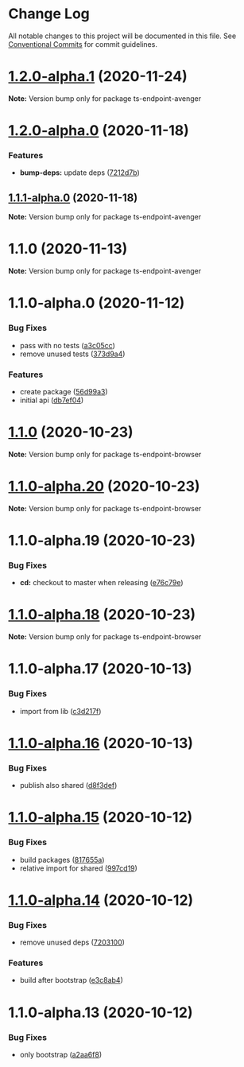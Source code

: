 # Change Log

All notable changes to this project will be documented in this file.
See [Conventional Commits](https://conventionalcommits.org) for commit guidelines.

# [1.2.0-alpha.1](https://github.com/fes300/ts-endpoint/tree/master/packages/ts-endpoint-avenger/compare/ts-endpoint-avenger@1.2.0-alpha.0...ts-endpoint-avenger@1.2.0-alpha.1) (2020-11-24)

**Note:** Version bump only for package ts-endpoint-avenger





# [1.2.0-alpha.0](https://github.com/fes300/ts-endpoint/tree/master/packages/ts-endpoint-avenger/compare/ts-endpoint-avenger@1.1.1-alpha.0...ts-endpoint-avenger@1.2.0-alpha.0) (2020-11-18)


### Features

* **bump-deps:** update deps ([7212d7b](https://github.com/fes300/ts-endpoint/tree/master/packages/ts-endpoint-avenger/commit/7212d7b67c90792b4d0a5c91951e29809c92f76c))





## [1.1.1-alpha.0](https://github.com/fes300/ts-endpoint/tree/master/packages/ts-endpoint-avenger/compare/ts-endpoint-avenger@1.1.0...ts-endpoint-avenger@1.1.1-alpha.0) (2020-11-18)

**Note:** Version bump only for package ts-endpoint-avenger





# 1.1.0 (2020-11-13)

**Note:** Version bump only for package ts-endpoint-avenger





# 1.1.0-alpha.0 (2020-11-12)


### Bug Fixes

* pass with no tests ([a3c05cc](https://github.com/fes300/ts-endpoint/tree/master/packages/ts-endpoint-avenger/commit/a3c05ccd43f90a59d3af0ed61b34a1ed000e2e8b))
* remove unused tests ([373d9a4](https://github.com/fes300/ts-endpoint/tree/master/packages/ts-endpoint-avenger/commit/373d9a4b1ab6f08efb3e3180c6393bda66505be8))


### Features

* create package ([56d99a3](https://github.com/fes300/ts-endpoint/tree/master/packages/ts-endpoint-avenger/commit/56d99a33396887e9e33333cb9616377aeb4304fc))
* initial api ([db7ef04](https://github.com/fes300/ts-endpoint/tree/master/packages/ts-endpoint-avenger/commit/db7ef0477ac4d3468475fd46a55322a3258e4160))





# [1.1.0](https://github.com/fes300/ts-endpoint/tree/master/packages/ts-endpoint-browser/compare/ts-endpoint-browser@1.1.0-alpha.20...ts-endpoint-browser@1.1.0) (2020-10-23)

**Note:** Version bump only for package ts-endpoint-browser





# [1.1.0-alpha.20](https://github.com/fes300/ts-endpoint/tree/master/packages/ts-endpoint-browser/compare/ts-endpoint-browser@1.1.0-alpha.19...ts-endpoint-browser@1.1.0-alpha.20) (2020-10-23)

**Note:** Version bump only for package ts-endpoint-browser





# 1.1.0-alpha.19 (2020-10-23)


### Bug Fixes

* **cd:** checkout to master when releasing ([e76c79e](https://github.com/fes300/ts-endpoint/tree/master/packages/ts-endpoint-browser/commit/e76c79e002bd208e43c80fe7d3fd6db782a4a35e))





# [1.1.0-alpha.18](https://github.com/fes300/ts-endpoint/packages/ts-endpoint-browser/compare/ts-endpoint-browser@1.1.0-alpha.17...ts-endpoint-browser@1.1.0-alpha.18) (2020-10-23)

**Note:** Version bump only for package ts-endpoint-browser





# 1.1.0-alpha.17 (2020-10-13)


### Bug Fixes

* import from lib ([c3d217f](https://github.com/fes300/ts-endpoint/packages/ts-endpoint-browser/commit/c3d217f9791beb3d1127b437a51d66e5045ae28d))





# [1.1.0-alpha.16](https://github.com/fes300/ts-endpoint/packages/ts-endpoint-browser/compare/ts-endpoint-browser@1.1.0-alpha.15...ts-endpoint-browser@1.1.0-alpha.16) (2020-10-13)


### Bug Fixes

* publish also shared ([d8f3def](https://github.com/fes300/ts-endpoint/packages/ts-endpoint-browser/commit/d8f3def6993b9db3df96dc030ca5e625c36cfec5))





# [1.1.0-alpha.15](https://github.com/fes300/ts-endpoint/packages/ts-endpoint-browser/compare/ts-endpoint-browser@1.1.0-alpha.14...ts-endpoint-browser@1.1.0-alpha.15) (2020-10-12)


### Bug Fixes

* build packages ([817655a](https://github.com/fes300/ts-endpoint/packages/ts-endpoint-browser/commit/817655a1a6e51ec1f7cfb01368a763aaab92cec8))
* relative import for shared ([997cd19](https://github.com/fes300/ts-endpoint/packages/ts-endpoint-browser/commit/997cd19bfcbbd075ae583c2eb0649294e614be0e))





# [1.1.0-alpha.14](https://github.com/fes300/ts-endpoint/packages/ts-endpoint-browser/compare/ts-endpoint-browser@1.1.0-alpha.13...ts-endpoint-browser@1.1.0-alpha.14) (2020-10-12)


### Bug Fixes

* remove unused deps ([7203100](https://github.com/fes300/ts-endpoint/packages/ts-endpoint-browser/commit/72031002ebbcfb933a2853d34c2bc5d1c8df5d94))


### Features

* build after bootstrap ([e3c8ab4](https://github.com/fes300/ts-endpoint/packages/ts-endpoint-browser/commit/e3c8ab4c025841ca8a998b9cfa1c9044d1c9ecf0))





# 1.1.0-alpha.13 (2020-10-12)


### Bug Fixes

* only bootstrap ([a2aa6f8](https://github.com/fes300/ts-endpoint/packages/ts-endpoint-browser/commit/a2aa6f8174c3b276b2663fe2345ab1e75365b382))
